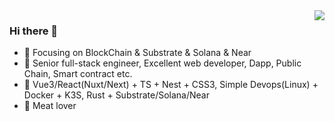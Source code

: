 <img align="right" src="https://github-readme-stats.vercel.app/api?username=clayonss&count_private=true&theme=highcontrast&show_icons=true" />

###  Hi there 👋

- :orange_book: Focusing on BlockChain & Substrate & Solana & Near
- :hammer: Senior full-stack engineer, Excellent web developer, Dapp, Public Chain, Smart contract etc.
- :ram: Vue3/React(Nuxt/Next) + TS + Nest + CSS3, Simple Devops(Linux) + Docker + K3S, Rust + Substrate/Solana/Near
- :meat_on_bone: Meat lover
